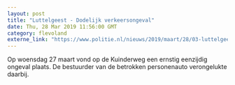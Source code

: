 ```yaml
---
layout: post
title: "Luttelgeest - Dodelijk verkeersongeval"
date: Thu, 28 Mar 2019 11:56:00 GMT
category: flevoland
externe_link: "https://www.politie.nl/nieuws/2019/maart/28/03-luttelgeest-op-woensdag-27-maart-vond-op-de-kuinderweg-een-ernstig-eenzijdig-ongeval-plaats.-de-bestuurder-van-de-betrokken-personenauto-verongelukte-daarbij.html"
---
```


Op woensdag 27 maart vond op de Kuinderweg een ernstig eenzijdig ongeval plaats. De bestuurder van de betrokken personenauto verongelukte daarbij.
